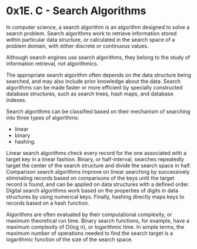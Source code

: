 # 0x1E. C - Search Algorithms
In computer science, a search algorithm is an algorithm designed to solve a search problem. Search algorithms work to retrieve information stored within particular data structure, or calculated in the search space of a problem domain, with either discrete or continuous values.

Although search engines use search algorithms, they belong to the study of information retrieval, not algorithmics.

The appropriate search algorithm often depends on the data structure being searched, and may also include prior knowledge about the data. Search algorithms can be made faster or more efficient by specially constructed database structures, such as search trees, hash maps, and database indexes.

Search algorithms can be classified based on their mechanism of searching into three types of algorithms:

- linear
- binary
- hashing.

Linear search algorithms check every record for the one associated with a target key in a linear fashion. Binary, or half-interval, searches repeatedly target the center of the search structure and divide the search space in half. Comparison search algorithms improve on linear searching by successively eliminating records based on comparisons of the keys until the target record is found, and can be applied on data structures with a defined order. Digital search algorithms work based on the properties of digits in data structures by using numerical keys. Finally, hashing directly maps keys to records based on a hash function.

Algorithms are often evaluated by their computational complexity, or maximum theoretical run time. Binary search functions, for example, have a maximum complexity of O(log n), or logarithmic time. In simple terms, the maximum number of operations needed to find the search target is a logarithmic function of the size of the search space.
